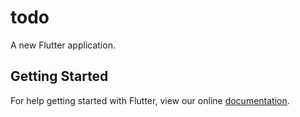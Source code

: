 # todo

A new Flutter application.

## Getting Started

For help getting started with Flutter, view our online
[documentation](https://flutter.io/).

